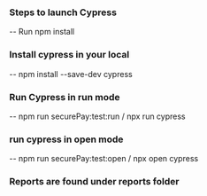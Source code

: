 ### Steps to launch Cypress

-- Run npm install

### Install cypress in your local

-- npm install --save-dev cypress

### Run Cypress in run mode

-- npm run securePay:test:run / npx run cypress

### run cypress in open mode

-- npm run securePay:test:open / npx open cypress

### Reports are found under reports folder
